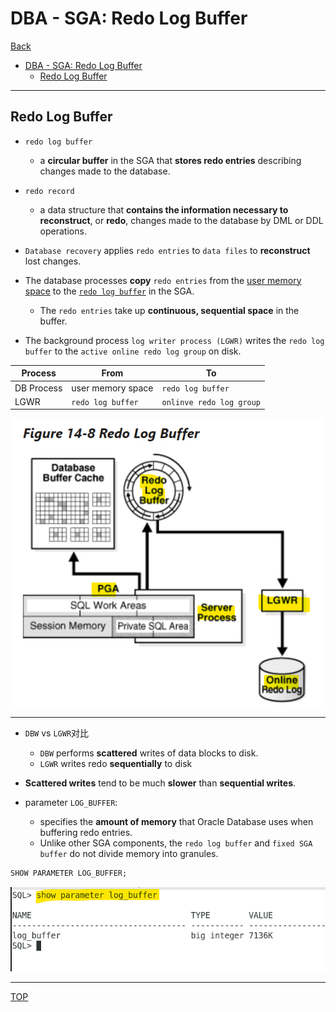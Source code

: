 # DBA - SGA: Redo Log Buffer

[Back](../../index.md)

- [DBA - SGA: Redo Log Buffer](#dba---sga-redo-log-buffer)
  - [Redo Log Buffer](#redo-log-buffer)

---

## Redo Log Buffer

- `redo log buffer`

  - a **circular buffer** in the SGA that **stores redo entries** describing changes made to the database.

- `redo record`

  - a data structure that **contains the information necessary to reconstruct**, or **redo**, changes made to the database by DML or DDL operations.

- `Database recovery` applies `redo entries` to `data files` to **reconstruct** lost changes.

- The database processes **copy** `redo entries` from the <u>user memory space</u> to the <u>`redo log buffer`</u> in the SGA.

  - The `redo entries` take up **continuous, sequential space** in the buffer.

- The background process `log writer process (LGWR)` writes the `redo log buffer` to the `active online redo log group` on disk.

| Process    | From              | To                       |
| ---------- | ----------------- | ------------------------ |
| DB Process | user memory space | `redo log buffer`        |
| LGWR       | `redo log buffer` | `onlinve redo log group` |

![redo_log_buffer_diagram](./pic/redo_log_buffer_diagram.png)

---

- `DBW` vs `LGWR`对比

  - `DBW` performs **scattered** writes of data blocks to disk.
  - `LGWR` writes redo **sequentially** to disk

- **Scattered writes** tend to be much **slower** than **sequential writes**.

- parameter `LOG_BUFFER`:
  - specifies the **amount of memory** that Oracle Database uses when buffering redo entries.
  - Unlike other SGA components, the `redo log buffer` and `fixed SGA buffer` do not divide memory into granules.

```sql
SHOW PARAMETER LOG_BUFFER;
```

![redo_log_buffer_handson01](./pic/redo_log_buffer_handson01.png)

---

[TOP](#dba---sga-redo-log-buffer)
